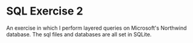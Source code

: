 # SQL Exercise 2
An exercise in which I perform layered queries on Microsoft's Northwind database. 
The sql files and databases are all set in SQLite.
